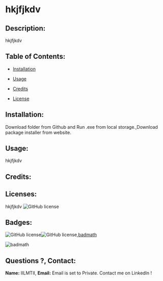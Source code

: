 # hkjfjkdv
## Description:
hkjfjkdv
## Table of Contents:
* [Installation](#installation)
        
* [Usage](#usage)
* [Credits](#credits)
* [License](#license)
        
## Installation:
Download folder from Github and Run .exe from local storage.,Download package installer from website.
## Usage:
hkjfjkdv
## Credits:
        
## Licenses:
hkjfjkdv 
![GitHub license](https://img.shields.io/github/license/Naereen/StrapDown.js.svg)
## Badges:
![GitHub license](https://img.shields.io/github/license/Naereen/StrapDown.js.svg)![GitHub license](https://img.shields.io/github/license/Naereen/StrapDown.js.svg),[badmath](https://img.shields.io/github/languages/top/nielsenjared/badmath)
        
![badmath](https://img.shields.io/github/languages/top/nielsenjared/badmath)
    
## Questions ?, Contact:
**Name:** IILMTII, 
**Email:** Email is set to Private. Contact me on LinkedIn !